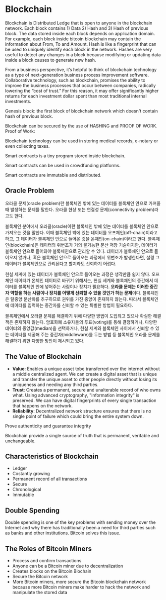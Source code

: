 # Blockchain

Blockchain is Distributed Ledge that is open to anyone in the blockchain network. Each block contains 1) Data 2) Hash and 3) Hash of previous block. The data stored inside each block depends on application domain. For example, each block inside bitcoin blockchain may contain the information about From, To and Amount. Hash is like a fingerprint that can be used to uniquely identify each block in the network. Hashes are very useful to detect any changes in a block because modifying or updating data inside a block causes to generate new hash.

From a business perspective, it’s helpful to think of blockchain technology as a type of next-generation business process improvement software. Collaborative technology, such as blockchain, promises the ability to improve the business processes that occur between companies, radically lowering the “cost of trust.” For this reason, it may offer significantly higher returns for each investment dollar spent than most traditional internal investments.

Genesis block: the first block of blockchain network which doesn't contain hash of previous block.

Blockchain can be secured by the use of HASHING and PROOF OF WORK.
Proof of Work: 

Blockchain technology can be used in storing medical records, e-notary or even collecting taxes.

Smart contracts is a tiny program stored inside blockchain.

Smart contracts can be used in crowdfunding platforms.

Smart contracts are immutable and distributed.

## Oracle Problem

오라클 문제(oracle problem)란 블록체인 밖에 있는 데이터를 블록체인 안으로 가져올 때 발생하는 문제를 말한다. 오라클 현상 또는 연결성 문제(connectivity problem)라고도 한다.

블록체인 분야에서 오라클(oracle)이란 블록체인 밖에 있는 데이터를 블록체인 안으로 가져오는 것을 말한다. 이때 블록체인 밖에 있는 데이터를 오프체인(off-chain)이라고 하고, 그 데이터가 블록체인 안으로 들어온 것을 온체인(on-chain)이라고 한다. 블록체인(blockchain)은 데이터의 위변조가 거의 불가능한 분산 저장 기술이지만, 데이터가 블록체인 안으로 들어와야 블록체인으로 관리할 수 있다. 데이터가 블록체인 안으로 들어오지 않거나, 혹은 블록체인 안으로 들어오는 과정에서 위변조가 발생한다면, 설령 그 데이터가 블록체인으로 관리된다고 할지라도 신뢰하기 어렵다.

현실 세계에 있는 데이터가 블록체인 안으로 들어오는 과정은 생각만큼 쉽지 않다. 오프체인 데이터가 온체인 데이터로 바뀌기 위해서는, 현실 세계와 블록체인의 중간에서 데이터를 블록체인 안에 넣어주는 사람이나 장치가 필요하다. **오라클 문제는 이러한 중간자 역할을 하는 사람이나 장치를 어떻게 신뢰할 수 있을 것인가 하는 문제**이다. 블록체인은 탈중앙 분산화를 추구하므로 권위를 가진 중앙이 존재하지 않는다. 따라서 블록체인에 데이터를 입력하는 중간자를 신뢰할 수 있는 특별한 방법이 필요하다.

블록체인에서 오라클 문제를 해결하기 위해 다양한 방법이 도입되고 있으나 확실한 해결책은 존재하지 않는다. 암호화폐 소유자들의 투표(voting)를 통해 결정하거나, 다양한 데이터의 중앙값(median)을 선택하거나, 현실 세계와 블록체인 사이에서 신뢰할 수 있는 데이터를 제공해 주는 중간자(middleware)를 두는 방법 등 블록체인 오라클 문제를 해결하기 위한 다양한 방안이 제시되고 있다.

## The Value of Blockchain

- **Value**: Enables a unique asset tobe transferred over the internet without a middle centralized agent. We can create a digital asset that is unique and transfer the unique asset to other people directly without losing its uniqueness and needing any third parties. 
- **Trust**: Creates a permanent, secure and unalterable record of who owns what. Using advanced cryptography, "Information integrity" is preserved. We can have digital fingerprints of every single transaction that happens on the network. 
- **Reliability**: Decentralized network structure ensures that there is no single point of failure which could bring the entire system down.

Prove authenticity and guarantee integrity

Blockchain provide a single source of truth that is permanent, verifable and unchangeable. 

## Characteristics of Blockchain

- Ledger
- Costantly growing
- Permanent record of all transactions
- Secure
- Chronological
- Immutable

## Double Spending

Double spending is one of the key problems with sending money over the Internet and why there has traditionally been a need for third parties such as banks and other institutions. Bitcoin solves this issue.

## The Roles of Bitcoin Miners

- Process and confirm transactions
- Anyone can be a Bitcoin miner due to decentralization
- Creates blocks on the Bitcoin Blochain
- Secure the Bitcoin network
- More Bitcoin miners, more secure the Bitcoin blockchain network because more Bitcoin miners make harder to hack the network and manipulate the stored data